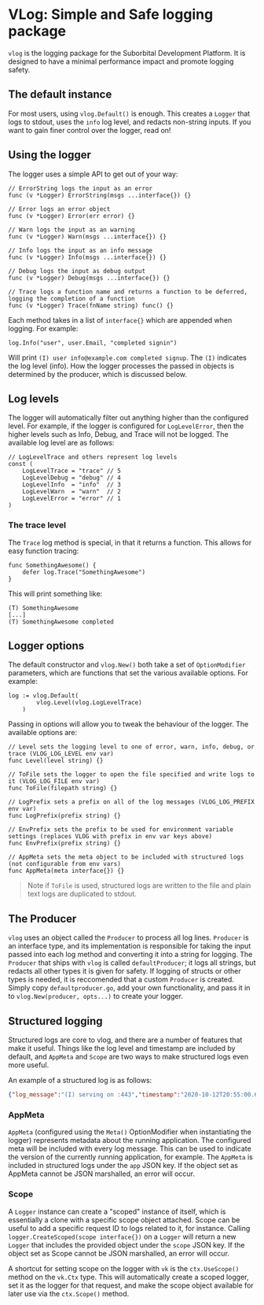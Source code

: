 # VLog: Simple and Safe logging package

`vlog` is the logging package for the Suborbital Development Platform. It is designed to have a minimal performance impact and promote logging safety.

## The default instance
For most users, using `vlog.Default()` is enough. This creates a `Logger` that logs to stdout, uses the `info` log level, and redacts non-string inputs. If you want to gain finer control over the logger, read on!

## Using the logger
The logger uses a simple API to get out of your way:
```golang
// ErrorString logs the input as an error
func (v *Logger) ErrorString(msgs ...interface{}) {}

// Error logs an error object
func (v *Logger) Error(err error) {}

// Warn logs the input as an warning
func (v *Logger) Warn(msgs ...interface{}) {}

// Info logs the input as an info message
func (v *Logger) Info(msgs ...interface{}) {}

// Debug logs the input as debug output
func (v *Logger) Debug(msgs ...interface{}) {}

// Trace logs a function name and returns a function to be deferred, logging the completion of a function
func (v *Logger) Trace(fnName string) func() {}
```
Each method takes in a list of `interface{}` which are appended when logging. For example:
```golang
log.Info("user", user.Email, "completed signin")
```
Will print `(I) user info@example.com completed signup`. The `(I)` indicates the log level (info). How the logger processes the passed in objects is determined by the producer, which is discussed below.

## Log levels
The logger will automatically filter out anything higher than the configured level. For example, if the logger is configured for `LogLevelError`, then the higher levels such as Info, Debug, and Trace will not be logged. The available log level are as follows:
```golang
// LogLevelTrace and others represent log levels
const (
	LogLevelTrace = "trace" // 5
	LogLevelDebug = "debug" // 4
	LogLevelInfo  = "info"  // 3
	LogLevelWarn  = "warn"  // 2
	LogLevelError = "error" // 1
)
```

### The trace level
The `Trace` log method is special, in that it returns a function. This allows for easy function tracing:
```golang
func SomethingAwesome() {
	defer log.Trace("SomethingAwesome")
}
```
This will print something like:
```
(T) SomethingAwesome
[...]
(T) SomethingAwesome completed
```

## Logger options
The default constructor and `vlog.New()` both take a set of `OptionModifier` parameters, which are functions that set the various available options. For example:
```golang
log := vlog.Default(
		vlog.Level(vlog.LogLevelTrace)
	)
```
Passing in options will allow you to tweak the behaviour of the logger. The available options are:
```golang
// Level sets the logging level to one of error, warn, info, debug, or trace (VLOG_LOG_LEVEL env var)
func Level(level string) {}

// ToFile sets the logger to open the file specified and write logs to it (VLOG_LOG_FILE env var)
func ToFile(filepath string) {}

// LogPrefix sets a prefix on all of the log messages (VLOG_LOG_PREFIX env var)
func LogPrefix(prefix string) {}

// EnvPrefix sets the prefix to be used for environment variable settings (replaces VLOG with prefix in env var keys above)
func EnvPrefix(prefix string) {}

// AppMeta sets the meta object to be included with structured logs (not configurable from env vars)
func AppMeta(meta interface{}) {}
```
> Note if `ToFile` is used, structured logs are written to the file and plain text logs are duplicated to stdout.

## The Producer
`vlog` uses an object called the `Producer` to process all log lines. `Producer` is an interface type, and its implementation is responsible for taking the input passed into each log method and converting it into a string for logging. The `Producer` that ships with `vlog` is called `defaultProducer`; it logs all strings, but redacts all other types it is given for safety. If logging of structs or other types is needed, it is reccomended that a custom `Producer` is created. Simply copy `defaultproducer.go`, add your own functionality, and pass it in to `vlog.New(producer, opts...)` to create your logger.

## Structured logging
Structured logs are core to vlog, and there are a number of features that make it useful. Things like the log level and timestamp are included by default, and `AppMeta` and `Scope` are two ways to make structured logs even more useful.

An example of a structured log is as follows:
```json
{"log_message":"(I) serving on :443","timestamp":"2020-10-12T20:55:00.644217-04:00","level":3,"app":{"version":"v0.1.1"}}
```

### AppMeta
`AppMeta` (configured using the `Meta()` OptionModifier when instantiating the logger) represents metadata about the running application. The configured meta will be included with every log message. This can be used to indicate the version of the currently running application, for example. The `AppMeta` is included in structured logs under the `app` JSON key. If the object set as AppMeta cannot be JSON marshalled, an error will occur.

### Scope
A `Logger` instance can create a "scoped" instance of itself, which is essentially a clone with a specific scope object attached. Scope can be useful to add a specific request ID to logs related to it, for instance. Calling `logger.CreateScoped(scope interface{})` on a `Logger` will return a new `Logger` that includes the provided object under the `scope` JSON key. If the object set as Scope cannot be JSON marshalled, an error will occur.

A shortcut for setting scope on the logger with `vk` is the `ctx.UseScope()` method on the `vk.Ctx` type. This will automatically create a scoped logger, set it as the logger for that request, and make the scope object available for later use via the `ctx.Scope()` method. 